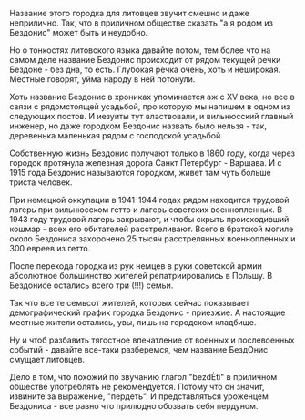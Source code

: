 Название этого городка для литовцев звучит смешно и даже неприлично. Так, что в приличном обществе сказать "а я родом из Бездонис" может быть и неудобно.

Но о тонкостях литовского языка давайте потом, тем более что на самом деле название Бездонис происходит от рядом текущей речки Бездоне - без дна, то есть. Глубокая речка очень, хоть и неширокая. Местные говорят, уйма народу в ней потонули.

Хоть название Бездонис в хрониках упоминается аж с XV века, но все в связи с рядомстоящей усадьбой, про которую мы напишем в одном из следующих постов. И иезуиты тут властвовали, и вильнюсский главный инженер, но даже городком Бездонис назвать было нельзя - так, деревенька маленькая рядом с господской усадьбой.

Собственную жизнь Бездонис получают только в 1860 году, когда через городок протянула железная дорога Санкт Петербург - Варшава. И с 1915 года Бездонис называются городком, живет там чуть больше триста человек.

При немецкой оккупации в 1941-1944 годах рядом находится трудовой лагерь при вильнюсском гетто и лагерь советских военнопленных. В 1943 году трудовой лагерь закрывают, и чтобы скрыть происходивший кошмар - всех его обитателей расстреливают. Всего в братской могиле около Бездониса захоронено 25 тысяч расстрелянных военнопленных и 300 евреев из гетто. 

После перехода городка из рук немцев в руки советской армии абсолютное большинство жителей репатриировались в Польшу. В Бездонисе остались всего три (!!!) семьи.

Так что все те семьсот жителей, которых сейчас показывает демографический график городка Бездонис - приезжие. А настоящие местные жители остались, увы, лишь на городском кладбище.

Ну и чтоб разбавить тягостное впечатление от военных и послевоенных событий - давайте все-таки разберемся, чем название БездОнис смущает литовцев.

Дело в том, что похожий по звучанию глагол "bezdĖti" в приличном обществе употреблять не рекомендуется. Потому что он значит, извините за выражение, "пердеть". И представляться уроженцем Бездониса - все равно что прилюдно обозвать себя пердуном.

